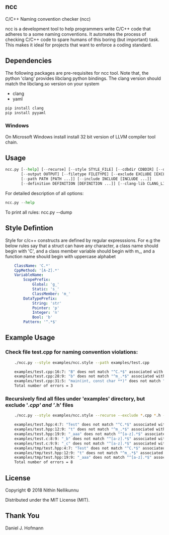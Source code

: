 ## ncc

C/C++ Naming convention checker (ncc)

ncc is a development tool to help programmers write C/C++ code that adheres to
a some naming conventions. It automates the process of checking C/C++ code to
spare humans of this boring (but important) task. This makes it ideal for
projects that want to enforce a coding standard.

## Dependencies

The following packages are pre-requisites for ncc tool. Note that, the python 'clang'
provides libclang python bindings. The clang version should match the libclang.so version on your system

* clang
* yaml

```python
pip install clang
pip install pyyaml
```

### Windows

On Microsoft Windows install install 32 bit version of LLVM compiler tool chain.

## Usage

```python
ncc.py [--help] [--recurse] [--style STYLE_FILE] [--cdbdir CDBDIR] [--dump]
       [--output OUTPUT] [--filetype FILETYPE] [--exclude EXCLUDE [EXCLUDE ...]]
       [--path PATH [PATH ...]] [--include INCLUDE [INCLUDE ...]]
       [--definition DEFINITION [DEFINITION ...]] [--clang-lib CLANG_LIB]
```

For detailed description of all options:

```python
ncc.py --help
```

To print all rules:
    ncc.py --dump

## Style Defintion

Style for c/c++ constructs are defined by regular expresssions. For e.g the below rules say that
a struct can have any character, a class name should begin with 'C', and a class member variable
should begin with m_, and a function name should begin with uppercase alphabet

```yaml
    ClassName: 'C.*'
    CppMethod: '[A-Z].*'
    VariableName:
        ScopePrefix:
            Global: 'g_'
            Static: 's_'
            ClassMember: 'm_'
        DataTypePrefix:
            String: 'str'
            Pointer: 'p'
            Integer: 'n'
            Bool: 'b'
        Pattern: '^.*$'
```

## Example Usage

### Check file test.cpp for naming convention violations:

```bash
    ./ncc.py --style examples/ncc.style --path examples/test.cpp

    examples/test.cpp:16:7: "B" does not match "^C.*$" associated with ClassName
    examples/test.cpp:28:9: "b" does not match "^m_.*$" associated with ClassMemberVariable
    examples/test.cpp:31:5: "main(int, const char **)" does not match "^[A-Z].*$" associated with FunctionName
    Total number of errors = 3
```

### Recursively find all files under 'examples' directory, but exclude '*.cpp' and '*.h' files

```bash
    ./ncc.py --style examples/ncc.style --recurse --exclude *.cpp *.h --path examples

    examples/test.hpp:4:7: "Test" does not match "^C.*$" associated with ClassName
    examples/test.hpp:12:9: "t" does not match "^m_.*$" associated with ClassMemberVariable
    examples/test.hpp:19:9: "_aaa" does not match "^[a-z].*$" associated with StructMemberVariable
    examples/test.c:8:9: "_b" does not match "^[a-z].*$" associated with StructMemberVariable
    examples/test.c:9:9: "_c" does not match "^[a-z].*$" associated with StructMemberVariable
    examples/tmp/test.hpp:4:7: "Test" does not match "^C.*$" associated with ClassName
    examples/tmp/test.hpp:12:9: "t" does not match "^m_.*$" associated with ClassMemberVariable
    examples/tmp/test.hpp:19:9: "_aaa" does not match "^[a-z].*$" associated with StructMemberVariable
    Total number of errors = 8
```

## License

Copyright © 2018 Nithin Nellikunnu

Distributed under the MIT License (MIT).

## Thank You

Daniel J. Hofmann
